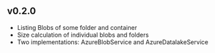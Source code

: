 ## v0.2.0
- Listing Blobs of some folder and container 
- Size calculation of individual blobs and folders
- Two implementations: AzureBlobService and AzureDatalakeService
